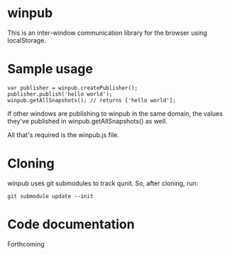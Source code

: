 winpub
======

This is an inter-window communication library for the browser using localStorage.

Sample usage
============

    var publisher = winpub.createPublisher();
    publisher.publish('hello world');
    winpub.getAllSnapshots(); // returns ['hello world'];
    
If other windows are publishing to winpub in the same domain, the values they've published in winpub.getAllSnapshots() as well.

All that's required is the winpub.js file.

Cloning
=======
winpub uses git submodules to track qunit.
So, after cloning, run:

    git submodule update --init

Code documentation
==================
Forthcoming
